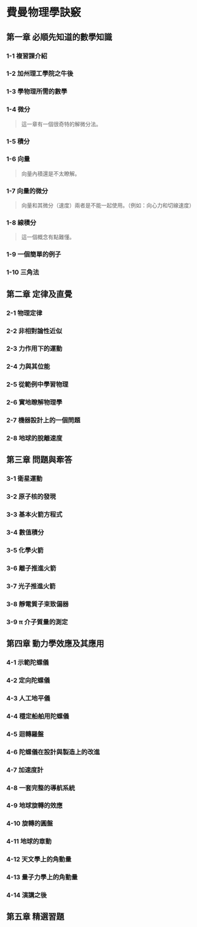 # 費曼物理學訣竅

## 第一章 必順先知道的數學知識

### 1-1 複習課介紹



### 1-2 加州理工學院之牛後



### 1-3 學物理所需的數學



### 1-4 微分

> 這一章有一個很奇特的解微分法。



### 1-5 積分



### 1-6 向量

> 向量內積還是不太瞭解。



### 1-7 向量的微分

> 向量和其微分（速度）兩者是不能一起使用。（例如：向心力和切線速度）

### 1-8 線積分

> 這一個概念有點難懂。

### 1-9 一個簡單的例子



### 1-10 三角法



## 第二章 定律及直覺

### 2-1 物理定律



### 2-2 非相對論性近似



### 2-3 力作用下的運動



### 2-4 力與其位能



### 2-5 從範例中學習物理



### 2-6 實地瞭解物理學



### 2-7 機器設計上的一個問題



### 2-8 地球的脫離速度



## 第三章 問題與牽答

### 3-1 衛星運動



### 3-2 原子核的發現



### 3-3 基本火箭方程式



### 3-4 數值積分



### 3-5 化學火箭



### 3-6 離子推進火箭



### 3-7 光子推進火箭



### 3-8 靜電質子束致偏器



### 3-9 π 介子質量的測定



## 第四章 動力學效應及其應用

### 4-1 示範陀螺儀



### 4-2 定向陀螺儀



### 4-3 人工地平儀



### 4-4 穩定船舶用陀螺儀



### 4-5 迴轉羅盤



### 4-6 陀螺儀在設計與製造上的改進



### 4-7 加速度計



### 4-8 一套完整的導航系統



### 4-9 地球旋轉的效應



### 4-10 旋轉的圓盤



### 4-11 地球的章動



### 4-12 天文學上的角動量



### 4-13 量子力學上的角動量



### 4-14 演講之後



## 第五章 精選習題

